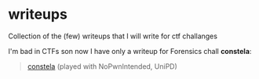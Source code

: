 # writeups

Collection of the (few) writeups that I will write for ctf challanges

I'm bad in CTFs son now I have only a writeup for Forensics chall **constela**:

> [constela](csaw21-constela/) (played with NoPwnIntended, UniPD)
